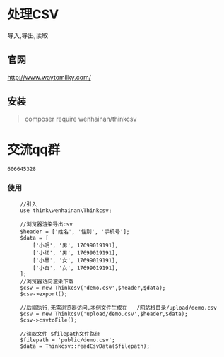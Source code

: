 # 处理CSV
导入,导出,读取

## 官网 
http://www.waytomilky.com/

## 安装
> composer require wenhainan/thinkcsv

# 交流qq群
 `606645328`

### 使用
```
    //引入 
    use think\wenhainan\Thinkcsv;
    
    //浏览器渲染导出csv
    $header = ['姓名', '性别', '手机号'];
    $data = [
        ['小明', '男', 17699019191],
        ['小红', '男', 17699019191],
        ['小黑', '女', 17699019191],
        ['小白', '女', 17699019191],
    ];
    //浏览器访问渲染下载
    $csv = new Thinkcsv('demo.csv',$header,$data);
    $csv->export();
    
    //后端执行,无需浏览器访问,本例文件生成在   /网站根目录/upload/demo.csv
    $csv = new Thinkcsv('upload/demo.csv',$header,$data);
    $csv->csvtoFile();
    
    //读取文件 $filepath文件路径
    $filepath = 'public/demo.csv';
    $data = Thinkcsv::readCsvData($filepath);
```


